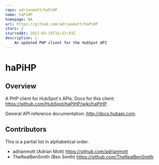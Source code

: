 ```yaml
---
repo: adrianmott/haPiHP
name: haPiHP
homepage: NA
url: https://github.com/adrianmott/haPiHP
stars: 2
starredAt: 2012-03-19T16:53:03Z
description: |-
    An updated PHP client for the HubSpot API
---
```


haPiHP
======

Overview
-------------

A PHP client for HubSpot's APIs.  Docs for this client: 
<a href="https://github.com/HubSpot/haPiHP/wiki/haPiHP">https://github.com/HubSpot/haPiHP/wiki/haPiHP</a>.

General API reference documentation: <a href="http://docs.hubapi.com">http://docs.hubapi.com</a>.

Contributors
------------

This is a partial list in alphabetical order.

* adrianmott (Adrian Mott) https://github.com/adrianmott
* TheRealBenSmith (Ben Smith) https://github.com/TheRealBenSmith

